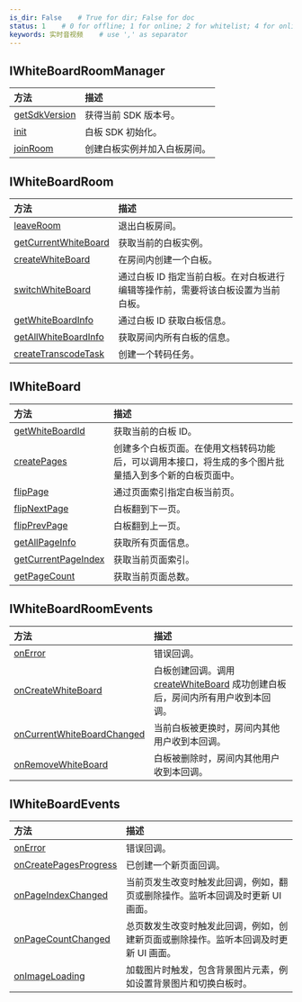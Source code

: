 ```yaml
---
is_dir: False    # True for dir; False for doc
status: 1    # 0 for offline; 1 for online; 2 for whitelist; 4 for online but hidden in TOC
keywords: 实时音视频    # use ',' as separator
---
```


## IWhiteBoardRoomManager

| 方法 | 描述 |
| :-- | :-- |
| [getSdkVersion](1123409#iwhiteboardroommanager-getsdkversion) | 获得当前 SDK 版本号。 |
| [init](1123409#iwhiteboardroommanager-init) | 白板 SDK 初始化。 |
| [joinRoom](1123409#iwhiteboardroommanager-joinroom) | 创建白板实例并加入白板房间。 |


## IWhiteBoardRoom

| 方法 | 描述 |
| :-- | :-- |
| [leaveRoom](1123409#iwhiteboardroom-leaveroom) | 退出白板房间。 |
| [getCurrentWhiteBoard](1123409#iwhiteboardroom-getcurrentwhiteboard) | 获取当前的白板实例。 |
| [createWhiteBoard](1123409#iwhiteboardroom-createwhiteboard) | 在房间内创建一个白板。 |
| [switchWhiteBoard](1123409#iwhiteboardroom-switchwhiteboard) | 通过白板 ID 指定当前白板。在对白板进行编辑等操作前，需要将该白板设置为当前白板。 |
| [getWhiteBoardInfo](1123409#iwhiteboardroom-getwhiteboardinfo) | 通过白板 ID 获取白板信息。 |
| [getAllWhiteBoardInfo](1123409#iwhiteboardroom-getallwhiteboardinfo) | 获取房间内所有白板的信息。 |
| [createTranscodeTask](1123409#iwhiteboardroom-createtranscodetask) | 创建一个转码任务。 |


## IWhiteBoard

| 方法 | 描述 |
| :-- | :-- |
| [getWhiteBoardId](1123409#iwhiteboard-getwhiteboardid) | 获取当前的白板 ID。 |
| [createPages](1123409#iwhiteboard-createpages) | 创建多个白板页面。在使用文档转码功能后，可以调用本接口，将生成的多个图片批量插入到多个新的白板页面中。 |
| [flipPage](1123409#iwhiteboard-flippage) | 通过页面索引指定白板当前页。 |
| [flipNextPage](1123409#iwhiteboard-flipnextpage) | 白板翻到下一页。 |
| [flipPrevPage](1123409#iwhiteboard-flipprevpage) | 白板翻到上一页。 |
| [getAllPageInfo](1123409#iwhiteboard-getallpageinfo) | 获取所有页面信息。 |
| [getCurrentPageIndex](1123409#iwhiteboard-getcurrentpageindex) | 获取当前页面索引。 |
| [getPageCount](1123409#iwhiteboard-getpagecount) | 获取当前页面总数。 |


## IWhiteBoardRoomEvents

| 方法 | 描述 |
| :-- | :-- |
| [onError](1123410#iwhiteboardroomevents-onerror) | 错误回调。 |
| [onCreateWhiteBoard](1123410#iwhiteboardroomevents-oncreatewhiteboard) | 白板创建回调。调用 [createWhiteBoard](1123409#iwhiteboardroom-createwhiteboard) 成功创建白板后，房间内所有用户收到本回调。 |
| [onCurrentWhiteBoardChanged](1123410#iwhiteboardroomevents-oncurrentwhiteboardchanged) | 当前白板被更换时，房间内其他用户收到本回调。 |
| [onRemoveWhiteBoard](1123410#iwhiteboardroomevents-onremovewhiteboard) | 白板被删除时，房间内其他用户收到本回调。 |


## IWhiteBoardEvents

| 方法 | 描述 |
| :-- | :-- |
| [onError](1123410#iwhiteboardevents-onerror) | 错误回调。 |
| [onCreatePagesProgress](1123410#iwhiteboardevents-oncreatepagesprogress) | 已创建一个新页面回调。 |
| [onPageIndexChanged](1123410#iwhiteboardevents-onpageindexchanged) | 当前页发生改变时触发此回调，例如，翻页或删除操作。监听本回调及时更新 UI 画面。 |
| [onPageCountChanged](1123410#iwhiteboardevents-onpagecountchanged) | 总页数发生改变时触发此回调，例如，创建新页面或删除操作。监听本回调及时更新 UI 画面。 |
| [onImageLoading](1123410#iwhiteboardevents-onimageloading) | 加载图片时触发，包含背景图片元素，例如设置背景图片和切换白板时。 |
